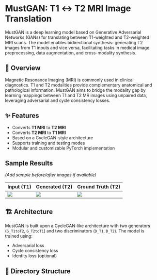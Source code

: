 # MustGAN: T1 ↔ T2 MRI Image Translation

MustGAN is a deep learning model based on Generative Adversarial Networks (GANs) for translating between T1-weighted and T2-weighted MRI scans. The model enables bidirectional synthesis: generating T2 images from T1 inputs and vice versa, facilitating tasks in medical image preprocessing, data augmentation, and cross-modality synthesis.

## 🧠 Overview

Magnetic Resonance Imaging (MRI) is commonly used in clinical diagnostics. T1 and T2 modalities provide complementary anatomical and pathological information. MustGAN aims to bridge the modality gap by learning mappings between T1 and T2 MR images using unpaired data, leveraging adversarial and cycle consistency losses.

## ✨ Features

- Converts **T1 MRI** to **T2 MRI**
- Converts **T2 MRI** to **T1 MRI**
- Based on a CycleGAN-style architecture
- Supports training and testing modes
- Modular and customizable PyTorch implementation

##  Sample Results

*(Add sample before/after images if available)*

| Input (T1) | Generated (T2) | Ground Truth (T2) |
|------------|----------------|-------------------|
| ![](samples/t1_input.png) | ![](samples/t2_fake.png) | ![](samples/t2_real.png) |

## 🏗️ Architecture

MustGAN is built upon a CycleGAN-like architecture with two generators (`G_T1toT2`, `G_T2toT1`) and two discriminators (`D_T1`, `D_T2`). The model is trained using:

- Adversarial loss
- Cycle consistency loss
- Identity loss (optional)

## 📁 Directory Structure

